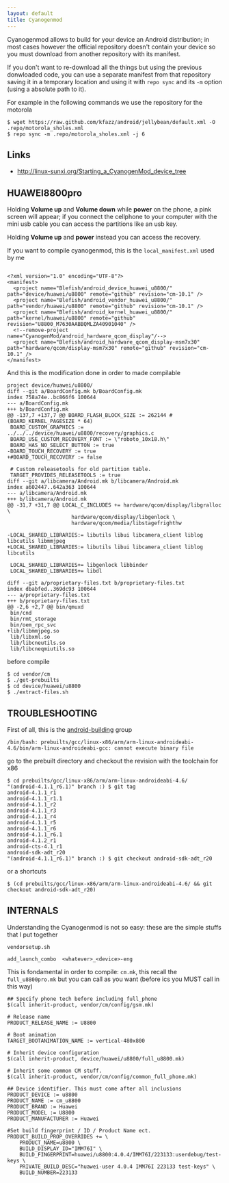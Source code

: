 ```yaml
---
layout: default
title: Cyanogenmod
---
```

Cyanogenmod allows to build for your device an Android distribution; in most cases however the official
repository doesn't contain your device so you must download from another repository with its manifest.

If you don't want to re-download all the things but using the previous donwloaded code, you can use
a separate manifest from that repository saving it in a temporary location and using it with ``repo sync``
and its ``-m`` option (using a absolute path to it).

For example in the following commands we use the repository for the motorola

    $ wget https://raw.github.com/kfazz/android/jellybean/default.xml -O .repo/motorola_sholes.xml
    $ repo sync -m .repo/motorola_sholes.xml -j 6

Links
-----

 - http://linux-sunxi.org/Starting_a_CyanogenMod_device_tree

HUAWEI8800pro
-------------

Holding **Volume up** and **Volume down** while **power** on the phone, a pink screen will appear; if you connect the cellphone to your computer with the mini usb cable you can access the partitions like an usb key.

Holding **Volume up** and **power** instead you can access the recovery.

If you want to compile cyanogenmod, this is the ``local_manifest.xml`` used by me

```

<?xml version="1.0" encoding="UTF-8"?>
<manifest>
  <project name="Blefish/android_device_huawei_u8800/" path="device/huawei/u8800" remote="github" revision="cm-10.1" />
  <project name="Blefish/android_vendor_huawei_u8800/" path="vendor/huawei/u8800" remote="github" revision="cm-10.1" />
  <project name="Blefish/android_kernel_huawei_u8800/" path="kernel/huawei/u8800" remote="github" revision="U8800_M7630AABBQMLZA40901040" />
  <!--remove-project name="CyanogenMod/android_hardware_qcom_display"/-->
  <project name="Blefish/android_hardware_qcom_display-msm7x30" path="hardware/qcom/display-msm7x30" remote="github" revision="cm-10.1" />
</manifest>
```

And this is the modification done in order to made compilable

```
project device/huawei/u8800/
diff --git a/BoardConfig.mk b/BoardConfig.mk
index 758a74e..bc866f6 100644
--- a/BoardConfig.mk
+++ b/BoardConfig.mk
@@ -137,7 +137,7 @@ BOARD_FLASH_BLOCK_SIZE := 262144 # (BOARD_KERNEL_PAGESIZE * 64)
 BOARD_CUSTOM_GRAPHICS := ../../../device/huawei/u8800/recovery/graphics.c
 BOARD_USE_CUSTOM_RECOVERY_FONT := \"roboto_10x18.h\"
 BOARD_HAS_NO_SELECT_BUTTON := true
-BOARD_TOUCH_RECOVERY := true
+#BOARD_TOUCH_RECOVERY := false
 
 # Custom releasetools for old partition table.
 TARGET_PROVIDES_RELEASETOOLS := true
diff --git a/libcamera/Android.mk b/libcamera/Android.mk
index a602447..642a363 100644
--- a/libcamera/Android.mk
+++ b/libcamera/Android.mk
@@ -31,7 +31,7 @@ LOCAL_C_INCLUDES += hardware/qcom/display/libgralloc \
                     hardware/qcom/display/libgenlock \
                     hardware/qcom/media/libstagefrighthw
 
-LOCAL_SHARED_LIBRARIES:= libutils libui libcamera_client liblog libcutils libmmjpeg
+LOCAL_SHARED_LIBRARIES:= libutils libui libcamera_client liblog libcutils
 
 LOCAL_SHARED_LIBRARIES+= libgenlock libbinder
 LOCAL_SHARED_LIBRARIES+= libdl

diff --git a/proprietary-files.txt b/proprietary-files.txt
index dbabfed..369dc93 100644
--- a/proprietary-files.txt
+++ b/proprietary-files.txt
@@ -2,6 +2,7 @@ bin/qmuxd
 bin/cnd
 bin/rmt_storage
 bin/oem_rpc_svc
+lib/libmmjpeg.so
 lib/libxml.so
 lib/libcneutils.so
 lib/libcneqmiutils.so
```

before compile

```
$ cd vendor/cm
$ ./get-prebuilts
$ cd device/huawei/u8800
$ ./extract-files.sh
```

TROUBLESHOOTING
---------------

First of all, this is the [android-building](http://groups.google.com/group/android-building) group

    /bin/bash: prebuilts/gcc/linux-x86/arm/arm-linux-androideabi-4.6/bin/arm-linux-androideabi-gcc: cannot execute binary file

go to the prebuilt directory and checkout the revision with the toolchain for x86

    $ cd prebuilts/gcc/linux-x86/arm/arm-linux-androideabi-4.6/
    "(android-4.1.1_r6.1)" branch :) $ git tag
    android-4.1.1_r1
    android-4.1.1_r1.1
    android-4.1.1_r2
    android-4.1.1_r3
    android-4.1.1_r4
    android-4.1.1_r5
    android-4.1.1_r6
    android-4.1.1_r6.1
    android-4.1.2_r1
    android-cts-4.1_r1
    android-sdk-adt_r20
    "(android-4.1.1_r6.1)" branch :) $ git checkout android-sdk-adt_r20

or a shortcuts

```
$ (cd prebuilts/gcc/linux-x86/arm/arm-linux-androideabi-4.6/ && git checkout android-sdk-adt_r20)
```

INTERNALS
---------

Understanding the Cyanogenmod is not so easy: these are the simple stuffs that I put together

``vendorsetup.sh``

```
add_launch_combo  <whatever>_<device>-eng
```

This is fondamental in order to compile: ``cm.mk``, this recall the ``full_u8800pro.mk`` but you can call
as you want (before ics you MUST call in this way)
```
## Specify phone tech before including full_phone
$(call inherit-product, vendor/cm/config/gsm.mk)

# Release name
PRODUCT_RELEASE_NAME := U8800

# Boot animation
TARGET_BOOTANIMATION_NAME := vertical-480x800

# Inherit device configuration
$(call inherit-product, device/huawei/u8800/full_u8800.mk)

# Inherit some common CM stuff.
$(call inherit-product, vendor/cm/config/common_full_phone.mk)

## Device identifier. This must come after all inclusions
PRODUCT_DEVICE := u8800
PRODUCT_NAME := cm_u8800
PRODUCT_BRAND := Huawei
PRODUCT_MODEL := U8800
PRODUCT_MANUFACTURER := Huawei

#Set build fingerprint / ID / Product Name ect.
PRODUCT_BUILD_PROP_OVERRIDES += \
	PRODUCT_NAME=u8800 \
	BUILD_DISPLAY_ID="IMM76I" \
	BUILD_FINGERPRINT=huawei/u8800:4.0.4/IMM76I/223133:userdebug/test-keys \
	PRIVATE_BUILD_DESC="huawei-user 4.0.4 IMM76I 223133 test-keys" \
	BUILD_NUMBER=223133
```

